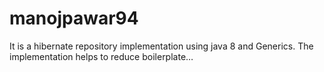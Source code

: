 # manojpawar94
It is a hibernate repository implementation using java 8 and Generics. The implementation helps to reduce boilerplate…
